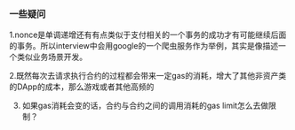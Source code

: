 ### 一些疑问

1.nonce是单调递增还有有点类似于支付相关的一个事务的成功才有可能继续后面的事务。所以interview中会用google的一个爬虫服务作为举例，其实是像描述一个类似业务场景开发。  

2.既然每次去请求执行合约的过程都会带来一定gas的消耗，增大了其他非资产类的DApp的成本，那么游戏或者其他高频的  

3. 如果gas消耗会变的话，合约与合约之间的调用消耗的gas limit怎么去做限制？





